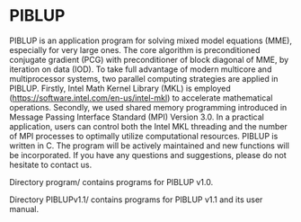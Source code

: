 # PIBLUP
PIBLUP is an application program for solving mixed model equations (MME), especially for very large ones. The core algorithm is preconditioned conjugate gradient (PCG) with preconditioner of block diagonal of MME, by iteration on data (IOD). 
To take full advantage of modern multicore and multiprocessor systems, two parallel computing strategies are applied in PIBLUP. Firstly, Intel Math Kernel Library (MKL) is employed (https://software.intel.com/en-us/intel-mkl) to accelerate mathematical operations. Secondly, we used shared memory programming introduced in Message Passing Interface Standard (MPI) Version 3.0. In a practical application, users can control both the Intel MKL threading and the number of MPI processes to optimally utilize computational resources.
PIBLUP is written in C. The program will be actively maintained and new functions will be incorporated. If you have any questions and suggestions, please do not hesitate to contact us. 


Directory program/ contains programs for PIBLUP v1.0.


Directory PIBLUPv1.1/ contains programs for PIBLUP v1.1 and its user manual.
